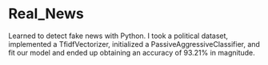 # Real_News
Learned to detect fake news with Python. I took a political dataset, implemented a TfidfVectorizer, initialized a PassiveAggressiveClassifier, and fit our model and ended up obtaining an accuracy of 93.21% in magnitude.
